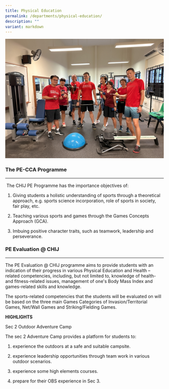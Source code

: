 ```yaml
---
title: Physical Education
permalink: /departments/physical-education/
description: ""
variant: markdown
---
```

![](/images/Dept/09_PE.jpg)
### The PE-CCA Programme

* * *

  

 The CHIJ PE Programme has the importance objectives of:

1) Giving students a holistic understanding of sports through a theoretical approach, e.g. sports science incorporation, role of sports in society, fair play, etc.

2) Teaching various sports and games through the Games Concepts Approach (GCA).

3) Imbuing positive character traits, such as teamwork, leadership and perseverance.

  

### PE Evaluation @ CHIJ

* * *

  

The PE Evaluation @ CHIJ programme aims to provide students with an indication of their progress in various Physical Education and Health –related competencies, including, but not limited to, knowledge of health- and fitness-related issues, management of one's Body Mass Index and games-related skills and knowledge.

  

The sports-related competencies that the students will be evaluated on will be based on the three main Games Categories of Invasion/Territorial Games, Net/Wall Games and Striking/Fielding Games.

  

**HIGHLIGHTS**

Sec 2 Outdoor Adventure Camp

The sec 2 Adventure Camp provides a platform for students to:

1) experience the outdoors at a safe and suitable campsite.

2) experience leadership opportunities through team work in various outdoor scenarios.

3) experience some high elements courses.

4) prepare for their OBS experience in Sec 3.